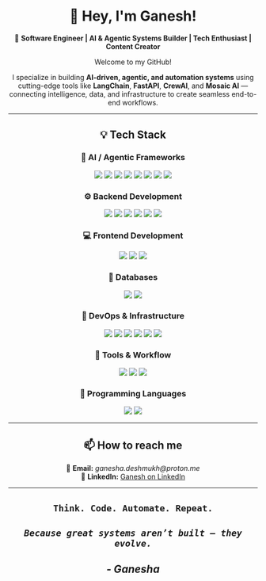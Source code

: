 <div align="center">

# 👋 Hey, I'm Ganesh!

🚀 **Software Engineer | AI & Agentic Systems Builder | Tech Enthusiast | Content Creator**

Welcome to my GitHub!

I specialize in building **AI-driven, agentic, and automation systems** using cutting-edge tools like **LangChain**, **FastAPI**, **CrewAI**, and **Mosaic AI** — connecting intelligence, data, and infrastructure to create seamless end-to-end workflows.

--- 
</div>

<!--
**IGaneshD/IGaneshD** is a ✨ _special_ ✨ repository because its `README.md` (this file) appears on your GitHub profile.

Here are some ideas to get you started:

- 🔭 I’m currently working on ...
- 🌱 I’m currently learning ...
- 👯 I’m looking to collaborate on ...
- 🤔 I’m looking for help with ...
- 💬 Ask me about ...
- 📫 How to reach me: ...
- 😄 Pronouns: ...
- ⚡ Fun fact: ...
-->

<div align="center">

## 💡 Tech Stack

### 🤖 AI / Agentic Frameworks
<p>
  <img src="https://img.shields.io/badge/LangChain-1C1C1C?style=for-the-badge&logo=chainlink&logoColor=white"/>
  <img src="https://img.shields.io/badge/LangGraph-20232A?style=for-the-badge&logo=graphql&logoColor=white"/>
  <img src="https://img.shields.io/badge/LangSmith-00BFFF?style=for-the-badge&logo=openai&logoColor=white"/>
  <img src="https://img.shields.io/badge/MLflow-0194E2?style=for-the-badge&logo=mlflow&logoColor=white"/>
  <img src="https://img.shields.io/badge/Mosaic%20AI-00A88F?style=for-the-badge&logo=mosaicml&logoColor=white"/>
  <img src="https://img.shields.io/badge/CrewAI-4444FF?style=for-the-badge&logo=ai&logoColor=white"/>
  <img src="https://img.shields.io/badge/AutoGen-FFD43B?style=for-the-badge&logo=openai&logoColor=black"/>
  <img src="https://img.shields.io/badge/Databricks-FF3621?style=for-the-badge&logo=databricks&logoColor=white"/>
</p>



### ⚙️ Backend Development
<p>
  <img src="https://img.shields.io/badge/Python-3776AB?style=for-the-badge&logo=python&logoColor=white"/>
  <img src="https://img.shields.io/badge/FastAPI-009688?style=for-the-badge&logo=fastapi&logoColor=white"/>
  <img src="https://img.shields.io/badge/Django-092E20?style=for-the-badge&logo=django&logoColor=white"/>
  <img src="https://img.shields.io/badge/Flask-000000?style=for-the-badge&logo=flask&logoColor=white"/>
  <img src="https://img.shields.io/badge/Celery-37814A?style=for-the-badge&logo=celery&logoColor=white"/>
  <img src="https://img.shields.io/badge/RabbitMQ-FF6600?style=for-the-badge&logo=rabbitmq&logoColor=white"/>
</p>



### 💻 Frontend Development
<p>
  <img src="https://img.shields.io/badge/Next.js-000000?style=for-the-badge&logo=next.js&logoColor=white"/>
  <img src="https://img.shields.io/badge/JavaScript-F7DF1E?style=for-the-badge&logo=javascript&logoColor=black"/>
  <img src="https://img.shields.io/badge/CSS3-1572B6?style=for-the-badge&logo=css3&logoColor=white"/>
</p>


### 🧱 Databases
<p>
  <img src="https://img.shields.io/badge/PostgreSQL-4169E1?style=for-the-badge&logo=postgresql&logoColor=white"/>
  <img src="https://img.shields.io/badge/MongoDB-4EA94B?style=for-the-badge&logo=mongodb&logoColor=white"/>
</p>


### 🧩 DevOps & Infrastructure
<p>
  <img src="https://img.shields.io/badge/Docker-2496ED?style=for-the-badge&logo=docker&logoColor=white"/>
  <img src="https://img.shields.io/badge/Kubernetes-326CE5?style=for-the-badge&logo=kubernetes&logoColor=white"/>
  <img src="https://img.shields.io/badge/Git-F05032?style=for-the-badge&logo=git&logoColor=white"/>
  <img src="https://img.shields.io/badge/GitHub-181717?style=for-the-badge&logo=github&logoColor=white"/>
  <img src="https://img.shields.io/badge/GitLab-FC6D26?style=for-the-badge&logo=gitlab&logoColor=white"/>
  <img src="https://img.shields.io/badge/WSL-0078D4?style=for-the-badge&logo=windows-terminal&logoColor=white"/>
</p>



### 🧰 Tools & Workflow
<p>
  <img src="https://img.shields.io/badge/Jira-0052CC?style=for-the-badge&logo=jira&logoColor=white"/>
  <img src="https://img.shields.io/badge/Postman-FF6C37?style=for-the-badge&logo=postman&logoColor=white"/>
  <img src="https://img.shields.io/badge/Linux-FCC624?style=for-the-badge&logo=linux&logoColor=black"/>
</p>



### 🧠 Programming Languages
<p>
  <img src="https://img.shields.io/badge/C%20Language-A8B9CC?style=for-the-badge&logo=c&logoColor=black"/>
  <img src="https://img.shields.io/badge/C++-00599C?style=for-the-badge&logo=cplusplus&logoColor=white"/>
</p>

---

## 📫 How to reach me

📩 **Email:** _ganesha.deshmukh@proton.me_  
💼 **LinkedIn:** [Ganesh on LinkedIn](https://www.linkedin.com/in/itsganeshdeshmukh) 

---

## `Think. Code. Automate. Repeat.`
## *`Because great systems aren’t built — they evolve.`*
##  *- Ganesha*

</div>
